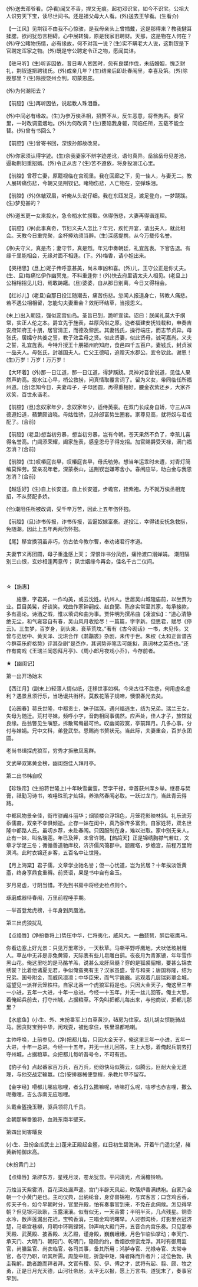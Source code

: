 <!-- { "loadSidebar": true } -->
(外)送去邓爷看。(净看)闻又不香，捏又无痕。起初邓识宝，如今不识宝。公祖大人识穷天下宝，读尽世间书。还是祖父母大人看。(外)送去王爷看。(生看介)

【一江风】见荆钗不由我不心惊骇，是我母亲头上曾插戴，这是那得来？教我揵耳揉腮，欲问犹恐言相碍。心中展转猜，原是我家旧聘财。天那，这是物在人何在？(外)守公睹物伤情，必有缘故，何不对我一说？(生)实不瞒老大人说，这荆钗是下官聘定浑家之物。(外)既是守公聘定令正之物，愿闻其详。

【驻马听】(生)听诉因依，昔日卑人贫困时，忽有良媒作伐，未结婚姻，愧乏财礼，荆钗遂把聘钱氏。(外)成亲几年？(生)结亲后即赴春闱里，幸喜及第。(外)除授那里？(生)除授饶州佥判，叨蒙恩庇。

(外)为何潮阳去？

【前腔】(生)再听因依，说起教人珠泪垂。

(外)中间必有缘故。(生)为参万俟丞相，招赘不从，反生恶意，将吾拘系。奏官里，一时改调蛮烟地。(外)为何改调？(生)要陷我身躯，同临任所，五载不能佥替。(外)曾有书回么？

【前腔】(生)曾寄书回，深恨孙郎故改易。

(外)你家须认得字迹。(生)奈我妻家不辨字迹差讹，语句真异。岳翁岳母见差池，逼勒荆妇重招婿。(外)令正从否？(生)苦不遵依，将身投溺江心里。

【前腔】曾荐亡妻，原籍视临在宫观里。我在回廊之下，见一佳人，与妻无二。教人展转痛伤悲，今朝又见荆钗记。睹物伤悲，人亡物在，空弹珠泪。

【前腔】(外)休皱双眉，听俺从头说仔细。我在东瓯发足，渡足登舟，一梦跷蹊。(生)梦见甚的？

(外)道五更一女来投水，急令梢水忙捞取。休得伤悲，大妻再得谐连理。

【前腔】(净)此事真奇，节妇义夫人怎比？年兄，疾忙开宴，请出夫人，就此相会。天教今日重完聚，金杯捧劝须当醉。(生)深感提携，从今万载传名誉。

(净)夫守义，真是杰；妻守节，真是烈。年兄申奏朝廷，礼宜旌表。下官告退。有缘千里能相会，无缘对面不相逢。(下。外)梅香，请小姐出来。

【哭相思】(旦上)妮子传呼意甚美，尚未审凶和喜。(外)儿，王守公正是你丈夫。(生、旦)每痛忆伊作幽冥鬼，不料重逢你！(外)快去府里请太夫人相见。(老旦上)公相相招见儿妇，焉敢踌躇。(旦)婆婆，自从那日别离，今日又得相会。

【红衫儿】(老旦)自那日投江随潮去，痛苦伤悲。忽闻人报道身亡，转教人痛悲。若不遇公相相留，怎能勾夫妻重会？效衔环结草，当报恩义。

(末上)出入朝廷，强似蕊宫仙岛。圣旨已到，跪听宣读。诏曰：朕闻礼莫大于纲常，实正人伦之本。爵宜先于旌表，益厚风俗之原。迩者福建安抚钱载和，申奏吉安府知府王十朋，居官清正，而德及黎民。其妻钱氏，操行端庄，而志节贞异。母张氏，居孀守共姜之誓，教子效孟母之贤。似此贤妻，似此贤母，诚可嘉尚。义夫之誓，礼宜旌表。今特升授王十朋福州府知府，食邑四千五百户。妻钱氏，封贞淑一品夫人。母张氏，封越国夫人。亡父王德昭，追赠天水郡公。宜令钦此。谢恩！(生)万岁！万岁！万万岁！

【大环着】(外)那一日江道，那一日江道，得梦蹊跷。灵神对吾曾说道，见佳人果然声韵高。投水江心早，梢公救捞，问真情取覆言词了。留为义女，带同临任所福州道。(合)怎知今日，夫妻母子，子母团圆，再得重相好。腰金衣紫还乡，大家齐欢笑，百世永谐老。

【前腔】(旦)念奴家年少，念奴家年少，适侍英豪。在双门长成身自娇，守三从四德遵妇道，蘋蘩颇谙晓。母姑性骄，见孙郎富势生圈套。家尊见高，就将奴与君成配了。(合前)

【前腔】(老旦)想当初穷暴，想当初穷暴，岂有今朝。苍天果然不负了，幸孩儿喜得名誉高。门闾添荣耀，阖家旌表，感皇恩母子得宠招。加官赐爵受天禄，满门福怎消？(合前)

【前腔】(生)叹椿庭丧早，叹椿庭丧早，母氏劬劳。想当年运乖时未遭，对青灯简编莫惮劳。萱亲况年老，深蒙泰山，送荆钗岂嫌寒舍小。春闱应举，助白金与我恩怎消？(合前)

【越恁好】(生)自上长安道，自上长安道，步蟾宫，挂紫袍。为不就万俟丞相宠招，不从赘配多娇。

(合)潮阳任所被改调，受千辛万苦，因此上五年伤怀抱。

【前腔】(旦)诈书传报，诈书传报，苦逼奴嫁富豪。遂投江，幸得钱安抚急救捞，免随潮。因此上五年两两伤怀抱。

【尾】移宫换羽虽非巧，仿古依今教尔曹，奉劝诸君行孝道。

夫妻节义再团圆，母子重逢感上天；
深恨诈书分凤侣，痛怜渡口溺婵娟。
潮阳隔别三山恨，玄妙相逢两意传；
夙世姻缘今再会，佳名千古二仪间。

　
　

☆【施惠】
 
　　施惠，字君美，一作均美，或云沈姓。杭州人。世居吴山城隍庙前，以坐贾为业。巨目美髯，好谈笑。戏曲作家钟嗣成、赵良弼、陈彦实常至其家，每承接款，多有高论。诗酒之暇，惟以填词和曲为事。贾仲明为撰吊曲【凌波仙】：“道心清静绝无尘，和气雍容自有春，吴山风月收拾尽！一篇篇，字字新。但思君，赋尽《停云》。三生梦，百岁身，到头来，衰草荒坟。”著有《古今砌话》一书，未见传。又曾与范居中、黄天泽、沈珙合作《鹔鸘裘》杂剧，未传于世。朱权《太和正音谱古今群英乐府格势》评其杂剧“是杰作，其词势非笔舌可能拟，真词林之英杰也。”还作有南戏《王瑞兰闺怨拜月亭》、《周小郎月夜戏小乔》，今存前者。 

★【幽闺记】

第一出开场始末

【西江月】(副末上)轻薄人情似纸，迁移世事如棋。今来古往不胜悲，何用虚名虚利？遇景且须行乐，当场谩共衔杯。莫教花落子规啼，懊恨春光去矣。

【沁园春】蒋氏世隆，中都贡士，妹子瑞莲。遇兴福逃生，结为兄弟。瑞兰王女，失母为随迁。荒村寻妹，频呼小字，音韵相同事偶然。应声处，佳人才子，旅馆就良缘。岳翁瞥见生嗔怒，拆散鸳鸯最可怜。叹幽闺寂寞，亭前拜月。几多心事，分付与婵娟。兄中文科，弟登武举。恩赐尚书赘状元。当此际，夫妻重会，百岁永团圆。

老尚书缉探虎狼军，穷秀才拆散凤鸾群。

文武举双第黄金榜，幽闺怨佳人拜月亭。

第二出书帏自叹

【珍珠帘】(生扮蒋世隆上)十年映雪囊萤，苦学干禄，幸首获州庠乡举。继晷与焚膏，祗勤习诗书，咳唾珠玑才灿锦，养浩然春闱必取。一跃过龙门，当此青云得路。

中都风物景全佳，街市骈阗斗丽华；烟锁楼台浮锦色，月笼花影映林斜。礼乐流芳忝儒裔，双亲不幸俱倾逝。止存一妹在闺中，真乃家传多富贵。自家姓蒋，双名世隆中都路人氏。虽叨乡荐，未赴春闱。只因服制在身，难以进取。家中别无亲人，止有一妹，叫名瑞莲。年已及笄，未曾许聘。【鹧鸪天】正是锦绣胸襟气若虹，文章才学足三冬；循循善道驰庠校，济济儒风蔼郡中。题雁塔，步蟾宫，前程万里附溟鸿。此时衣锦还乡客，五百名中让世隆。

【月上海棠】君子儒，文章学业驰名誉；但一心忧道，岂为贫居？十年挨淡饭黄齑，终身享鼎食重褥。前贤语，果是书中自有金玉。

岁月易虚，寸阴当惜。不免到书房中将经史检点则个。

琢磨成器待春闱，万里前程唾手期。

一举首登龙虎榜，十年身到凤凰池。

第三出虎狼扰乱

【点绛唇】(净扮番将上)势压中华，仁将夷化，威风大。一曲琵琶，醉后驱鹰马。

你看边塞上好光景：只见万里寒沙，一天秋草。马嘶平野呼鹰地，犬吠低坡射雁人。草丛中无非是赤兔黄獐，天际表有些儿皂雕白鹞。夜夜月为青冢镜，年年雪作黑山花。俺这里吃的是马酪羊羔，说甚么龙肝凤髓？穿的是狐裘貂帽，要甚么锦衣绣裳？比着他诸夏无君，争似俺蛮夷有主？汉家虽盛，曾与和亲；唐国称隆，结为兄弟。国号附金，而威风凛凛；中华臣宋，而气宇巍巍。远观着几层瑞彩罩金城，遥望见一派祥云笼铁柱。自家北番一个虎狼军将是也。只因大金天子，俺这里三年一小进，五年一大进，十年一总进。今经一十五年，并无一丝儿回答。俺主大怒，着俺起兵前去，打夺州城，占据粮草。不免叫把都儿每出来，与他商议，把都儿那里？

【水底鱼】(小生、外、末扮番军上)白草黄沙，毡房为住家。胡儿胡女惯能骑战马。因贪财宝到中华，闲戏耍，被他拿住，铁里温都哈喇。

主帅呼唤，上前参见。(净)把都儿每，只因大金天子，俺这里三年一小进，五年一大进，十年一总进。今经一十五年，并无一丝儿回答。主上大怒，着俺起兵前去打夺州城，占据粮草。众把都儿每听吾号令，不可有违。

【豹子令】点起番家百万兵，百万兵，纷纷快马似腾云，似腾云。叵耐大金无道理，与他交战定输赢。(合)安排器械便登程，杀教片甲不留存。

【金字经】嗗都儿哪应咖哩，者么打么撒嘛呢，哧嘛打么呢，咭啰也赤吉哩，撒么呢撒哩，吉么赤南无应咖哩。

头戴金盔挽玉鞭，驱兵领将几千员。

金朝那解番狼将，血溅东南半壁天。

第四出罔害皤良

(小生、丑扮金瓜武士上)蓬来正殿起金鳌，红日初生碧海涛。开着午门遥北望，赭黄新帕御床高。

(末扮黄门上)

【点绛唇】渐辟东方，星残月淡，苍龙犹显。平闪清光，点滴檐铃响。

万烛当天紫雾消，百花深处漏声遥。宫门半辟天风起，吹落炉香满绣袍。自家乃金朝一个小黄门是也。主司仪典，出纳纶音，身穿兽锦袍，与宾客言；口含鸡舌香，传天子令，如今早朝时分，官里升殿，怕有奏事官到来，不免在此伺候。怎见得早朝？但见银河耿耿，玉露瀼瀼。似有似无，一天香雾；半明半灭，几点残星。铜壶水冷，数声莲漏出花迟，宝鸭香消，三唱金鸡明曙早。人过御沟桥，灯影里衣冠济楚，马嘶宫巷柳，月明中环珮铿锵。钟声响大殿门开，五音合内宫乐奏。只见那奉天殿、武英殿、披香殿、太乙殿，谨身殿，巍巍峨峨，月色乍临仙掌动；奉天门、承天门、大明门、朝阳门、乾明门，隐隐约约，香烟欲傍衮龙浮。其时有御用监官，尚膳监官、尚衣临官，各司其事，备其所用；鸿胪寺官、光禄寺官、太常寺官，各守乃职，听其所需。周旋中规，折旋中矩，降者降而升者升；过位色勃，执圭鞠躬，跪者跪而拜者拜。文官有稷、契、伊、傅之才，武将有起、翦、颇、牧之勇，正是日月光天德，山河壮帝居。太平无以报，愿上万言书。道犹末了，奏事官早到。

